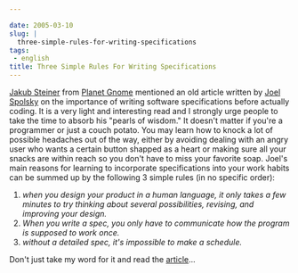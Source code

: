 ```yaml
---

date: 2005-03-10
slug: |
  three-simple-rules-for-writing-specifications
tags:
 - english
title: Three Simple Rules For Writing Specifications
---
```


[Jakub Steiner](http://jimmac.musichall.cz/weblog.php) from [Planet
Gnome](http://planet.gnome.org) mentioned an old article written by
[Joel Spolsky](http://www.joelonsoftware.com) on the importance of
writing software specifications before actually coding. It is a very
light and interesting read and I strongly urge people to take the time
to absorb his "pearls of wisdom." It doesn't matter if you're a
programmer or just a couch potato. You may learn how to knock a lot of
possible headaches out of the way, either by avoiding dealing with an
angry user who wants a certain button shapped as a heart or making sure
all your snacks are within reach so you don't have to miss your favorite
soap. Joel's main reasons for learning to incorporate specifications
into your work habits can be summed up by the following 3 simple rules
(in no specific order):

1.  *when you design your product in a human language, it only takes a
    few minutes to try thinking about several possibilities, revising,
    and improving your design.*
2.  *When you write a spec, you only have to communicate how the program
    is supposed to work once.*
3.  *without a detailed spec, it's impossible to make a schedule.*

Don't just take my word for it and read the
[article](http://www.joelonsoftware.com/printerFriendly/articles/fog0000000036.html)...
